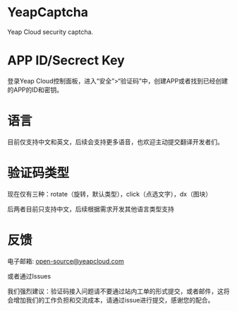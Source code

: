 # YeapCaptcha
Yeap Cloud security captcha.

# APP ID/Secrect Key
登录Yeap Cloud控制面板，进入“安全”>“验证码”中，创建APP或者找到已经创建的APP的ID和密钥。

# 语言
目前仅支持中文和英文，后续会支持更多语音，也欢迎主动提交翻译开发者们。

# 验证码类型
现在仅有三种：rotate（旋转，默认类型），click（点选文字），dx（图块）

后两者目前只支持中文，后续根据需求开发其他语言类型支持

# 反馈
电子邮箱: open-source@yeapcloud.com

或者通过Issues

我们强烈建议：验证码接入问题请不要通过站内工单的形式提交，或者邮件，这将会增加我们的工作负担和交流成本，请通过issue进行提交，感谢您的配合。
